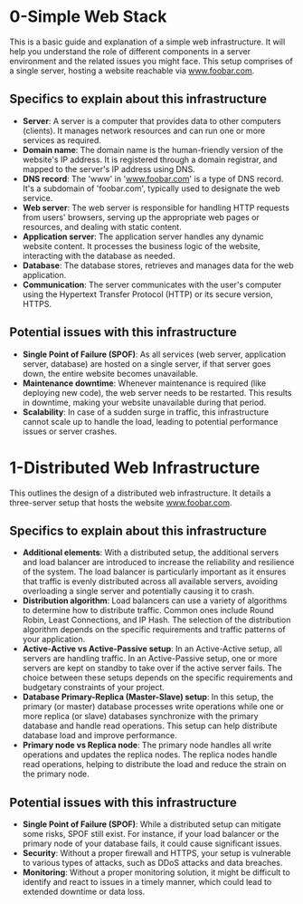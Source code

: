 # 0-Simple Web Stack

This is a basic guide and explanation of a simple web infrastructure. It will help you understand the role of different components in a server environment and the related issues you might face. This setup comprises of a single server, hosting a website reachable via www.foobar.com.

## Specifics to explain about this infrastructure

- **Server**: A server is a computer that provides data to other computers (clients). It manages network resources and can run one or more services as required.
- **Domain name**: The domain name is the human-friendly version of the website's IP address. It is registered through a domain registrar, and mapped to the server's IP address using DNS.
- **DNS record**: The 'www' in 'www.foobar.com' is a type of DNS record. It's a subdomain of 'foobar.com', typically used to designate the web service.
- **Web server**: The web server is responsible for handling HTTP requests from users' browsers, serving up the appropriate web pages or resources, and dealing with static content.
- **Application server**: The application server handles any dynamic website content. It processes the business logic of the website, interacting with the database as needed.
- **Database**: The database stores, retrieves and manages data for the web application.
- **Communication**: The server communicates with the user's computer using the Hypertext Transfer Protocol (HTTP) or its secure version, HTTPS.

## Potential issues with this infrastructure

- **Single Point of Failure (SPOF)**: As all services (web server, application server, database) are hosted on a single server, if that server goes down, the entire website becomes unavailable.
- **Maintenance downtime**: Whenever maintenance is required (like deploying new code), the web server needs to be restarted. This results in downtime, making your website unavailable during that period.
- **Scalability**: In case of a sudden surge in traffic, this infrastructure cannot scale up to handle the load, leading to potential performance issues or server crashes.

# 1-Distributed Web Infrastructure

This outlines the design of a distributed web infrastructure. It details a three-server setup that hosts the website www.foobar.com.
## Specifics to explain about this infrastructure

- **Additional elements**: With a distributed setup, the additional servers and load balancer are introduced to increase the reliability and resilience of the system. The load balancer is particularly important as it ensures that traffic is evenly distributed across all available servers, avoiding overloading a single server and potentially causing it to crash.
- **Distribution algorithm**: Load balancers can use a variety of algorithms to determine how to distribute traffic. Common ones include Round Robin, Least Connections, and IP Hash. The selection of the distribution algorithm depends on the specific requirements and traffic patterns of your application.
- **Active-Active vs Active-Passive setup**: In an Active-Active setup, all servers are handling traffic. In an Active-Passive setup, one or more servers are kept on standby to take over if the active server fails. The choice between these setups depends on the specific requirements and budgetary constraints of your project.
- **Database Primary-Replica (Master-Slave) setup**: In this setup, the primary (or master) database processes write operations while one or more replica (or slave) databases synchronize with the primary database and handle read operations. This setup can help distribute database load and improve performance.
- **Primary node vs Replica node**: The primary node handles all write operations and updates the replica nodes. The replica nodes handle read operations, helping to distribute the load and reduce the strain on the primary node.

## Potential issues with this infrastructure

- **Single Point of Failure (SPOF)**: While a distributed setup can mitigate some risks, SPOF still exist. For instance, if your load balancer or the primary node of your database fails, it could cause significant issues.
- **Security**: Without a proper firewall and HTTPS, your setup is vulnerable to various types of attacks, such as DDoS attacks and data breaches.
- **Monitoring**: Without a proper monitoring solution, it might be difficult to identify and react to issues in a timely manner, which could lead to extended downtime or data loss.
